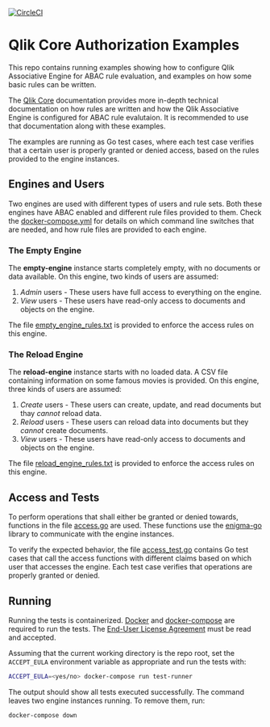 [![CircleCI](https://circleci.com/gh/qlik-oss/core-authorization.svg?style=svg)](https://circleci.com/gh/qlik-oss/core-authorization)

# Qlik Core Authorization Examples

This repo contains running examples showing how to configure Qlik Associative Engine for ABAC rule evaluation, and
examples on how some basic rules can be written.

The [Qlik Core](https://qlikcore.com/) documentation provides more in-depth technical documentation on how rules are
written and how the Qlik Associative Engine is configured for ABAC rule evalutaion. It is recommended to use that
documentation along with these examples.

The examples are running as Go test cases, where each test case verifies that a certain user is properly granted or
denied access, based on the rules provided to the engine instances.

## Engines and Users

Two engines are used with different types of users and rule sets. Both these engines have ABAC enabled and different
rule files provided to them. Check the [docker-compose.yml](./docker-compose.yml) for details on which command line
switches that are needed, and how rule files are provided to each engine.

### The Empty Engine

The **empty-engine** instance starts completely empty, with no documents or data available. On this engine, two kinds of
users are assumed:

1. _Admin_ users - These users have full access to everything on the engine.
1. _View_ users - These users have read-only access to documents and objects on the engine.

The file [empty_engine_rules.txt](./rules/empty_engine_rules.txt) is provided to enforce the access rules on this
engine.

### The Reload Engine

The **reload-engine** instance starts with no loaded data. A CSV file containing information on some famous movies is
provided. On this engine, three kinds of users are assumed:

1. _Create_ users - These users can create, update, and read documents but thay _cannot_ reload data.
1. _Reload_ users - These users can reload data into documents but they _cannot_ create documents.
1. _View_ users - These users have read-only access to documents and objects on the engine.

The file [reload_engine_rules.txt](./rules/reload_engine_rules.txt) is provided to enforce the access rules on this
engine.

## Access and Tests

To perform operations that shall either be granted or denied towards, functions in the file
[access.go](./access/access.go) are used. These functions use the [enigma-go](https://github.com/qlik-oss/enigma-go)
library to communicate with the engine instances.

To verify the expected behavior, the file [access_test.go](./access/access_test.go) contains Go test cases that call
the access functions with different claims based on which user that accesses the engine. Each test case verifies that
operations are properly granted or denied.

## Running

Running the tests is containerized. [Docker](https://www.docker.com/) and
[docker-compose](https://docs.docker.com/compose/) are required to run the tests. The
[End-User License Agreement](https://qlikcore.com/beta/) must be read and accepted.

Assuming that the current working directory is the repo root, set the `ACCEPT_EULA` environment variable as
appropriate and run the tests with:

```sh
ACCEPT_EULA=<yes/no> docker-compose run test-runner
```

The output should show all tests executed successfully. The command leaves two engine instances running. To remove
them, run:

```sh
docker-compose down
```
